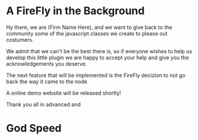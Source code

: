 # A FireFly in the Background

Hy there, we are (Firm Name Here), and we want to give back to the community some of the javascript classes we create to please out costumers.

We admit that we can't be the best there is, so if everyone wishes to help us develop this little plugin we are happy to accept your help and give you the acknowledgements you deserve.

The next feature that will be implemented is the FireFly decizion to not go back the way it came to the node

A online demo website will be released shortly!

Thank you all in advanced and
# God Speed
